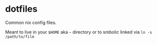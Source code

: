 # dotfiles
Common nix config files.

Meant to live in your `$HOME` aka `~` directory or to smbolic linked via `ln -s /path/to/file`
